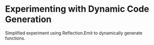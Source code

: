 # Experimenting with Dynamic Code Generation

Simplified experiment using Reflection.Emit to dynamically generate functions.